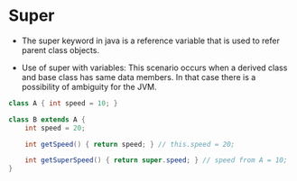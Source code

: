 # Super

- The super keyword in java is a reference variable that is used to refer
  parent class objects.

- Use of super with variables: This scenario occurs when a derived
  class and base class has same data members. In that case there is a
  possibility of ambiguity for the JVM.

```java
class A { int speed = 10; }

class B extends A {
    int speed = 20;

    int getSpeed() { return speed; } // this.speed = 20;

    int getSuperSpeed() { return super.speed; } // speed from A = 10;
}
```
